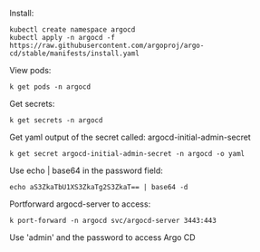 Install:
```
kubectl create namespace argocd
kubectl apply -n argocd -f https://raw.githubusercontent.com/argoproj/argo-cd/stable/manifests/install.yaml
```

View pods:
```
k get pods -n argocd
```

Get secrets:
```
k get secrets -n argocd
```

Get yaml output of the secret called: argocd-initial-admin-secret
```
k get secret argocd-initial-admin-secret -n argocd -o yaml
```

Use echo | base64 in the password field:
```
echo aS3ZkaTbU1XS3ZkaTg2S3ZkaT== | base64 -d
```

Portforward argocd-server to access:
```
k port-forward -n argocd svc/argocd-server 3443:443
```

Use 'admin' and the password to access Argo CD
